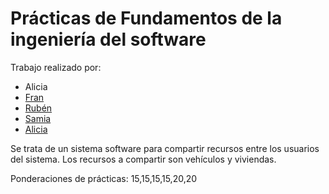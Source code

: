 # Prácticas de Fundamentos de la ingeniería del software

Trabajo realizado por:

* Alicia
* [Fran](https://github.com/fjmpiq)
* [Rubén](https://github.com/Rubenmp)
* [Samia](https://github.com/samiamikou)
* [Alicia](https://github.com/aliciarg6)

Se trata de un sistema software para compartir recursos entre los
usuarios del sistema. Los recursos a compartir son vehículos y
viviendas.


Ponderaciones de prácticas: 15,15,15,15,20,20
